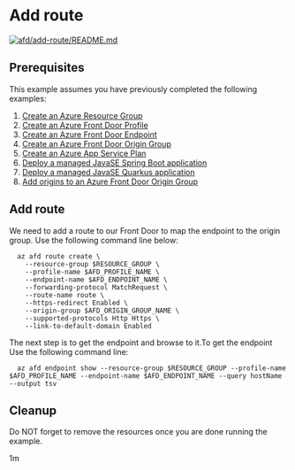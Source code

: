 
# Add route

[![afd/add-route/README.md](https://github.com/Azure-Samples/java-on-azure-examples/actions/workflows/afd_add-route_README_md.yml/badge.svg)](https://github.com/Azure-Samples/java-on-azure-examples/actions/workflows/afd_add-route_README_md.yml)

## Prerequisites

<!-- workflow.run()

  if [[ -z $REGION ]]; then
    export REGION=eastus2
    echo "Using 'eastus2' region"
  fi

  -->
<!-- workflow.cron(0 2 * * 1) -->
<!-- workflow.include(../add-origins-to-origin-group/README.md) -->

This example assumes you have previously completed the following examples:

1. [Create an Azure Resource Group](../../group/create/README.md)
1. [Create an Azure Front Door Profile](../create-profile/README.md)
1. [Create an Azure Front Door Endpoint](../create-endpoint/README.md)
1. [Create an Azure Front Door Origin Group](../create-origin-group/README.md)
1. [Create an Azure App Service Plan](../../appservice/create-plan/README.md)
1. [Deploy a managed JavaSE Spring Boot application](../../appservice/javase-springboot/README.md)
1. [Deploy a managed JavaSE Quarkus application](../../appservice/javase-quarkus/README.md)
1. [Add origins to an Azure Front Door Origin Group](../add-origins-to-origin-group/README.md)

## Add route

We need to add a route to our Front Door to map the endpoint to the origin group. Use the following command line below:


```shell
  az afd route create \
    --resource-group $RESOURCE_GROUP \
    --profile-name $AFD_PROFILE_NAME \
    --endpoint-name $AFD_ENDPOINT_NAME \
    --forwarding-protocol MatchRequest \
    --route-name route \
    --https-redirect Enabled \
    --origin-group $AFD_ORIGIN_GROUP_NAME \
    --supported-protocols Http Https \
    --link-to-default-domain Enabled 
```

The next step is to get the endpoint and browse to it.To get the endpoint Use the following command line:

<!-- workflow.skip() -->
```shell
  az afd endpoint show --resource-group $RESOURCE_GROUP --profile-name $AFD_PROFILE_NAME --endpoint-name $AFD_ENDPOINT_NAME --query hostName --output tsv
```

<!-- workflow.directOnly()

  sleep 300
  export URL=https://$(az afd endpoint show --resource-group $RESOURCE_GROUP --profile-name $AFD_PROFILE_NAME --endpoint-name $AFD_ENDPOINT_NAME --query hostName --output tsv)
  export RESULT=$(curl $URL)
  az group delete --name $RESOURCE_GROUP --yes || true
  if [[ "$RESULT" != *"Hello"* ]]; then
      echo "Response did not contain 'Hello'"
      exit 1
  fi

  -->

## Cleanup

Do NOT forget to remove the resources once you are done running the example.

1m
